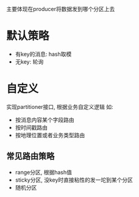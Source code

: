 主要体现在producer将数据发到哪个分区上去

# 默认策略
- 有key的消息: hash取模
- 无key: 轮询
# 自定义
实现partitioner接口, 根据业务自定义逻辑
如:
- 按消息内容某个字段路由
- 按时间戳路由
- 按地理位置或者业务类型路由

## 常见路由策略
- range分区, 根据hash值
- sticky分区, 没key时直接粘性的发一坨到某个分区
- 随机分区